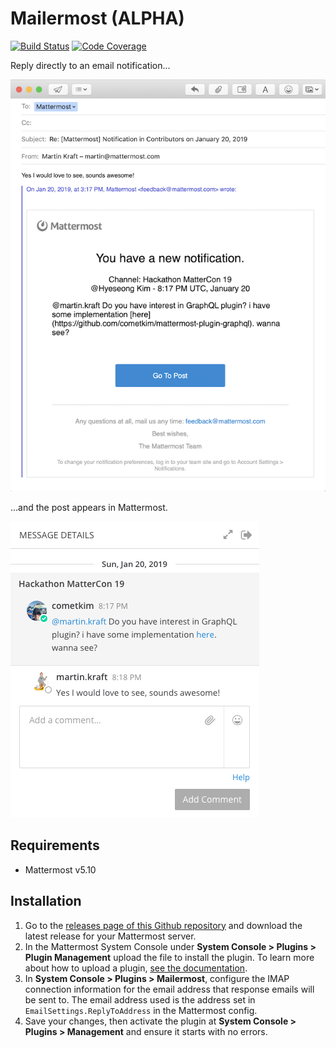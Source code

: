 # Mailermost (ALPHA)

[![Build Status](https://img.shields.io/circleci/project/github/mattermost/mattermost-plugin-email-reply/master.svg)](https://circleci.com/gh/mattermost/mattermost-plugin-email-reply)
[![Code Coverage](https://img.shields.io/codecov/c/github/mattermost/mattermost-plugin-email-reply/master.svg)](https://codecov.io/gh/mattermost/mattermost-plugin-email-reply)

Reply directly to an email notification...

![example of replying to an email notification](images/example.png "example of replying to an email notification")

...and the post appears in Mattermost.

![example of resulting Mattermost post](images/example2.png "example of resulting Mattermost post")

## Requirements

* Mattermost v5.10

## Installation

1. Go to the [releases page of this Github repository](https://github.com/crspeller/mailermost-plugin/releases) and download the latest release for your Mattermost server.
2. In the Mattermost System Console under **System Console > Plugins > Plugin Management** upload the file to install the plugin. To learn more about how to upload a plugin, [see the documentation](https://docs.mattermost.com/administration/plugins.html#plugin-uploads).
3. In **System Console > Plugins > Mailermost**, configure the IMAP connection information for the email address that response emails will be sent to. The email address used is the address set in `EmailSettings.ReplyToAddress` in the Mattermost config.
4. Save your changes, then activate the plugin at **System Console > Plugins > Management** and ensure it starts with no errors.
